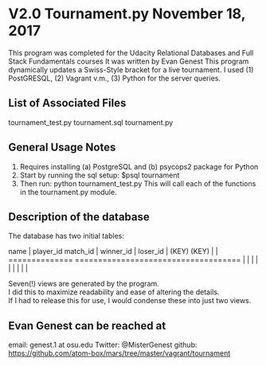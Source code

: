 # V2.0  Tournament.py   November 18, 2017
This program was completed for the Udacity Relational Databases and Full Stack Fundamentals courses  It was written by Evan Genest  This program dynamically updates a Swiss-Style bracket for a live tournament. I used (1) PostGRESQL, (2) Vagrant v.m., (3) Python for the server queries.  

List of Associated Files
-----------------------
tournament_test.py
tournament.sql
tournament.py

General Usage Notes
-----------------------
1.  Requires installing (a) PostgreSQL and (b) psycops2 package for Python
2.  Start by running the sql setup:     $psql tournament
3.  Then run: python tournament_test.py  This will call each of the functions in the tournament.py module.



Description of the database
-----------------------

The database has two initial tables:

name | player_id      match_id  |  winner_id  |  loser_id 
		 | (KEY)      		(KEY)		  |  						| 
==============				====================================
		 |													|							|
		 |													|							|
		 |													|							|

Seven(!) views are generated by the program.   
I did this to maximize readability and ease of altering the details.  
If I had to release this for use, I would condense these into just two views.



Evan Genest can be reached at
-----------------------
email: genest.1 at osu.edu
Twitter: @MisterGenest
github: https://github.com/atom-box/mars/tree/master/vagrant/tournament 





